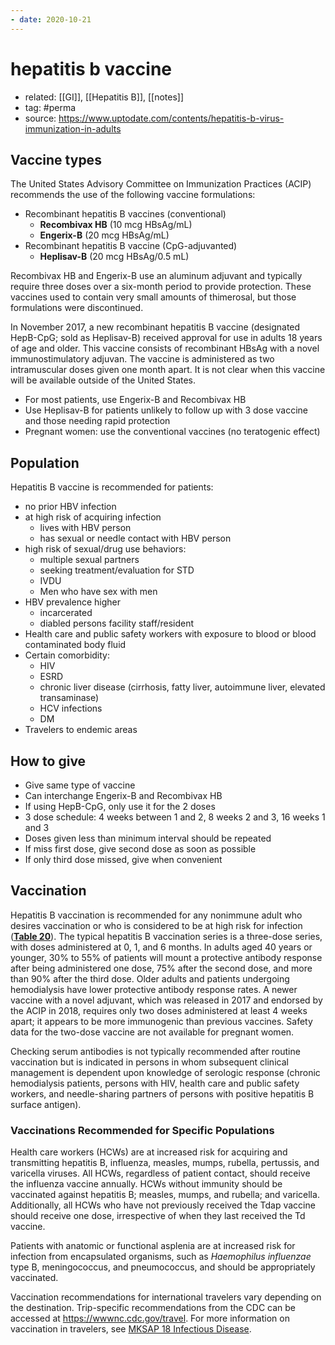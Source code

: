```yaml
---
- date: 2020-10-21
---
```


# hepatitis b vaccine

- related: [[GI]], [[Hepatitis B]], [[notes]]
- tag: #perma
- source: https://www.uptodate.com/contents/hepatitis-b-virus-immunization-in-adults

## Vaccine types

<!-- hepatitis B vaccine types, which one to use -->

The United States Advisory Committee on Immunization Practices (ACIP) recommends the use of the following vaccine formulations:

- Recombinant hepatitis B vaccines (conventional)
	- **Recombivax HB** (10 mcg HBsAg/mL)
	- **Engerix-B** (20 mcg HBsAg/mL)
- Recombinant hepatitis B vaccine (CpG-adjuvanted)
	- **Heplisav-B** (20 mcg HBsAg/0.5 mL)

Recombivax HB and Engerix-B use an aluminum adjuvant and typically require three doses over a six-month period to provide protection. These vaccines used to contain very small amounts of thimerosal, but those formulations were discontinued.

In November 2017, a new recombinant hepatitis B vaccine (designated HepB-CpG; sold as Heplisav-B) received approval for use in adults 18 years of age and older. This vaccine consists of recombinant HBsAg with a novel immunostimulatory adjuvan. The vaccine is administered as two intramuscular doses given one month apart. It is not clear when this vaccine will be available outside of the United States.

- For most patients, use Engerix-B and Recombivax HB
- Use Heplisav-B for patients unlikely to follow up with 3 dose vaccine and those needing rapid protection
- Pregnant women: use the conventional vaccines (no teratogenic effect)

## Population

<!-- hep B vaccine patient population -->

Hepatitis B vaccine is recommended for patients:

- no prior HBV infection
- at high risk of acquiring infection
	- lives with HBV person
	- has sexual or needle contact with HBV person
- high risk of sexual/drug use behaviors:
	- multiple sexual partners
	- seeking treatment/evaluation for STD
	- IVDU
	- Men who have sex with men
- HBV prevalence higher
	- incarcerated
	- diabled persons facility staff/resident
- Health care and public safety workers with exposure to blood or blood contaminated body fluid
- Certain comorbidity:
	- HIV
	- ESRD
	- chronic liver disease (cirrhosis, fatty liver, autoimmune liver, elevated transaminase)
	- HCV infections
	- DM
- Travelers to endemic areas

## How to give

<!-- Hepatitis B vaccine scheduling and missed doses -->

- Give same type of vaccine
- Can interchange Engerix-B and Recombivax HB
- If using HepB-CpG, only use it for the 2 doses
- 3 dose schedule: 4 weeks between 1 and 2, 8 weeks 2 and 3, 16 weeks 1 and 3
- Doses given less than minimum interval should be repeated
- If miss first dose, give second dose as soon as possible
- If only third dose missed, give when convenient

## Vaccination

Hepatitis B vaccination is recommended for any nonimmune adult who desires vaccination or who is considered to be at high risk for infection (**[Table 20](https://mksap18.acponline.org/app/topics/gm/tables/mk18_b_gm_t20)**). The typical hepatitis B vaccination series is a three-dose series, with doses administered at 0, 1, and 6 months. In adults aged 40 years or younger, 30% to 55% of patients will mount a protective antibody response after being administered one dose, 75% after the second dose, and more than 90% after the third dose. Older adults and patients undergoing hemodialysis have lower protective antibody response rates. A newer vaccine with a novel adjuvant, which was released in 2017 and endorsed by the ACIP in 2018, requires only two doses administered at least 4 weeks apart; it appears to be more immunogenic than previous vaccines. Safety data for the two-dose vaccine are not available for pregnant women.

Checking serum antibodies is not typically recommended after routine vaccination but is indicated in persons in whom subsequent clinical management is dependent upon knowledge of serologic response (chronic hemodialysis patients, persons with HIV, health care and public safety workers, and needle-sharing partners of persons with positive hepatitis B surface antigen).

### Vaccinations Recommended for Specific Populations

Health care workers (HCWs) are at increased risk for acquiring and transmitting hepatitis B, influenza, measles, mumps, rubella, pertussis, and varicella viruses. All HCWs, regardless of patient contact, should receive the influenza vaccine annually. HCWs without immunity should be vaccinated against hepatitis B; measles, mumps, and rubella; and varicella. Additionally, all HCWs who have not previously received the Tdap vaccine should receive one dose, irrespective of when they last received the Td vaccine.

Patients with anatomic or functional asplenia are at increased risk for infection from encapsulated organisms, such as _Haemophilus influenzae_ type B, meningococcus, and pneumococcus, and should be appropriately vaccinated.

Vaccination recommendations for international travelers vary depending on the destination. Trip-specific recommendations from the CDC can be accessed at <https://wwwnc.cdc.gov/travel>. For more information on vaccination in travelers, see [MKSAP 18 Infectious Disease](https://mksap18.acponline.org/app/topics/id/mk18_b_id_s15/mk18_b_id_s15_1).
